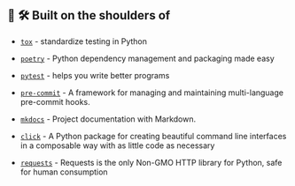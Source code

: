 <!-- TODO: generate from pyproject.toml -->
## :wrench: 🛠 Built on the shoulders of

* <code>[tox]</code> - standardize testing in Python
* <code>[poetry]</code> - Python dependency management and packaging made easy
* <code>[pytest]</code> - helps you write better programs
* <code>[pre-commit]</code> - A framework for managing and maintaining multi-language pre-commit hooks.
* <code>[mkdocs]</code> - Project documentation with Markdown.

* <code>[click]</code>  - A Python package for creating beautiful command line interfaces in a composable way with as little code as necessary
* <code>[requests]</code> - Requests is the only Non-GMO HTTP library for Python, safe for human consumption


[tox]: https://tox.readthedocs.io/en/latest/
[poetry]: https://poetry.eustace.io/
[pytest]: https://docs.pytest.org/en/latest/
[pre-commit]: https://pre-commit.com/
[mkdocs]: https://www.mkdocs.org

[click]: https://click.palletsprojects.com/en/7.x/
[requests]: https://2.python-requests.org/en/master/